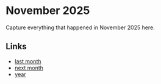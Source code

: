 # November 2025

Capture everything that happened in November 2025 here.

## Links
- [last month](calendar/months/2025-10.md)
- [next month](calendar/months/2025-12.md)
- [year](calendar/years/2025.md)